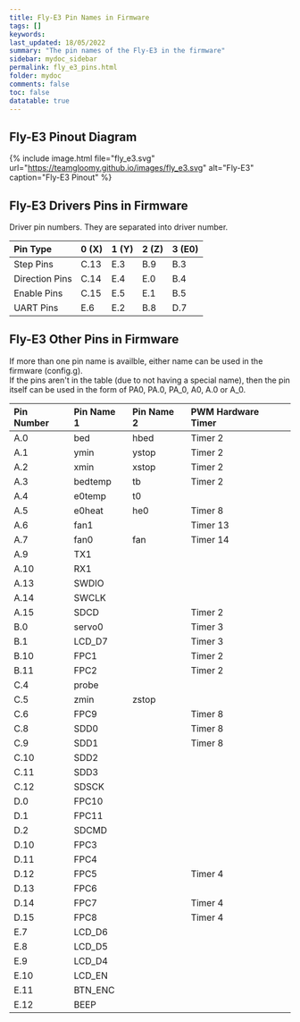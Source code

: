 ```yaml
---
title: Fly-E3 Pin Names in Firmware
tags: []
keywords: 
last_updated: 18/05/2022
summary: "The pin names of the Fly-E3 in the firmware"
sidebar: mydoc_sidebar
permalink: fly_e3_pins.html
folder: mydoc
comments: false
toc: false
datatable: true
---
```


## Fly-E3 Pinout Diagram

{% include image.html file="fly_e3.svg" url="https://teamgloomy.github.io/images/fly_e3.svg" alt="Fly-E3" caption="Fly-E3 Pinout" %}

## Fly-E3 Drivers Pins in Firmware

Driver pin numbers. They are separated into driver number.

<div class="datatable-begin"></div>

|Pin Type|0 (X)|1 (Y)|2 (Z)|3 (E0)|
| :------------- |:-------------|:-------------|:-------------|:-------------|
|Step Pins|C.13|E.3|B.9|B.3|
|Direction Pins|C.14|E.4|E.0|B.4|
|Enable Pins|C.15|E.5|E.1|B.5|
|UART Pins|E.6|E.2|B.8|D.7|

<div class="datatable-end"></div>

## Fly-E3 Other Pins in Firmware 

If more than one pin name is availble, either name can be used in the firmware (config.g).    
If the pins aren't in the table (due to not having a special name), then the pin itself can be used in the form of PA0, PA.0, PA_0, A0, A.0 or A_0.  

<div class="datatable-begin"></div>

|Pin Number|Pin Name 1|Pin Name 2|PWM Hardware Timer|
| :------------- |:-------------|:-------------|:-------------|
|A.0|bed|hbed|Timer 2|
|A.1|ymin|ystop|Timer 2|
|A.2|xmin|xstop|Timer 2|
|A.3|bedtemp|tb|Timer 2|
|A.4|e0temp|t0||
|A.5|e0heat|he0|Timer 8|
|A.6|fan1||Timer 13|
|A.7|fan0|fan|Timer 14|
|A.9|TX1|||
|A.10|RX1|||
|A.13|SWDIO|||
|A.14|SWCLK|||
|A.15|SDCD||Timer 2|
|B.0|servo0||Timer 3|
|B.1|LCD_D7||Timer 3|
|B.10|FPC1||Timer 2|
|B.11|FPC2||Timer 2|
|C.4|probe|||
|C.5|zmin|zstop||
|C.6|FPC9||Timer 8|
|C.8|SDD0||Timer 8|
|C.9|SDD1||Timer 8|
|C.10|SDD2|||
|C.11|SDD3|||
|C.12|SDSCK|||
|D.0|FPC10|||
|D.1|FPC11|||
|D.2|SDCMD|||
|D.10|FPC3|||
|D.11|FPC4|||
|D.12|FPC5||Timer 4|
|D.13|FPC6|||
|D.14|FPC7||Timer 4|
|D.15|FPC8||Timer 4|
|E.7|LCD_D6|||
|E.8|LCD_D5|||
|E.9|LCD_D4|||
|E.10|LCD_EN|||
|E.11|BTN_ENC|||
|E.12|BEEP|||

<div class="datatable-end"></div>